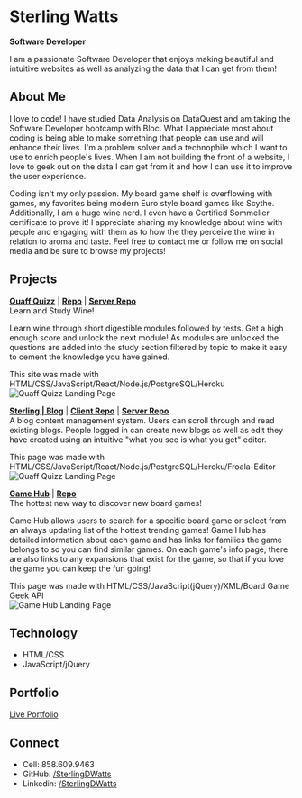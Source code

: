 # Sterling Watts

**Software Developer**

I am a passionate Software Developer that enjoys making beautiful and intuitive websites as well as analyzing the data that I can get from them!

## About Me

I love to code! I have studied Data Analysis on DataQuest and am taking the Software Developer bootcamp with Bloc. What I appreciate most about coding is being able to make something that people can use and will enhance their lives. I'm a problem solver and a technophile which I want to use to enrich people's lives. When I am not building the front of a website, I love to geek out on the data I can get from it and how I can use it to improve the user experience.

Coding isn't my only passion. My board game shelf is overflowing with games, my favorites being modern Euro style board games like Scythe. Additionally, I am a huge wine nerd. I even have a Certified Sommelier certificate to prove it! I appreciate sharing my knowledge about wine with people and engaging with them as to how the they perceive the wine in relation to aroma and taste. Feel free to contact me or follow me on social media and be sure to browse my projects!

## Projects

**[Quaff Quizz](https://quaff.now.sh/)** | **[Repo](https://github.com/SterlingDWatts/quaff)** | **[Server Repo](https://github.com/SterlingDWatts/quaff-server)**  
Learn and Study Wine!

Learn wine through short digestible modules followed by tests. Get a high enough score and unlock the next module! As modules are unlocked the questions are added into the study section filtered by topic to make it easy to cement the knowledge you have gained.

This site was made with HTML/CSS/JavaScript/React/Node.js/PostgreSQL/Heroku
![Quaff Quizz Landing Page](https://quaff.now.sh/QuaffLanding.PNG)

**[Sterling | Blog](https://sterling-blog-app.now.sh/)** | **[Client Repo](https://github.com/SterlingDWatts/sterling-blog)** | **[Server Repo](https://github.com/SterlingDWatts/sterling-blog-server)**  
A blog content management system. Users can scroll through and read existing blogs. People logged in can create new blogs as well as edit they have created using an intuitive "what you see is what you get" editor.

This page was made with HTML/CSS/JavaScript/React/Node.js/PostgreSQL/Heroku/Froala-Editor  
![Quaff Quizz Landing Page](https://sterlingdwatts.github.io/portfolio/images/sterling-blog-desktop.png)

**[Game Hub](https://sterlingdwatts.github.io/game_hub)** | **[Repo](https://github.com/SterlingDWatts/game_hub)**  
The hottest new way to discover new board games!

Game Hub allows users to search for a specific board game or select from an always updating list of the hottest trending games! Game Hub has detailed information about each game and has links for families the game belongs to so you can find similar games. On each game's info page, there are also links to any expansions that exist for the game, so that if you love the game you can keep the fun going!

This page was made with HTML/CSS/JavaScript(jQuery)/XML/Board Game Geek API  
![Game Hub Landing Page](https://sterlingdwatts.github.io/portfolio/images/game-hub-desktop-landing-page.png)

## Technology

- HTML/CSS
- JavaScript/jQuery

## Portfolio

[Live Portfolio](https://sterlingdwatts.github.io/portfolio/)

## Connect

- Cell: 858.609.9463
- GitHub: [/SterlingDWatts](https://github.com/SterlingDWatts)
- Linkedin: [/SterlingDWatts](https://www.linkedin.com/in/sterlingdwatts/)
